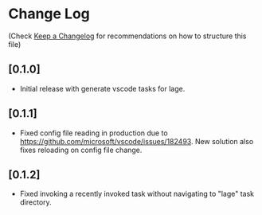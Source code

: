 # Change Log

(Check [Keep a Changelog](http://keepachangelog.com/) for recommendations on how to structure this file)

## [0.1.0]

- Initial release with generate vscode tasks for lage.

## [0.1.1]

- Fixed config file reading in production due to https://github.com/microsoft/vscode/issues/182493. New solution also fixes reloading on config file change.

## [0.1.2]

- Fixed invoking a recently invoked task without navigating to "lage" task directory.